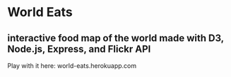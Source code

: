 
# World Eats

## interactive food map of the world made with D3, Node.js, Express, and Flickr API

Play with it here: world-eats.herokuapp.com
